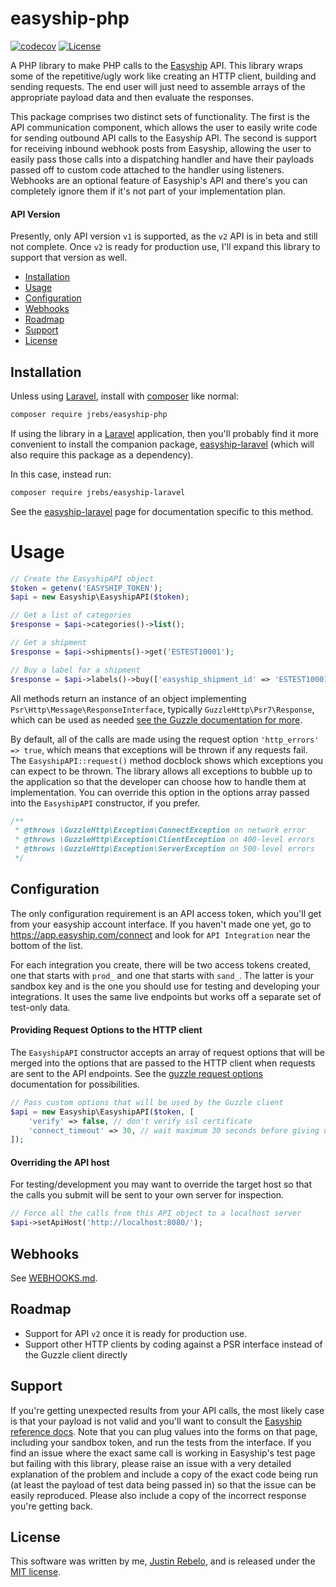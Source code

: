 # easyship-php

[![codecov](https://codecov.io/gh/jrebs/easyship-php/branch/master/graph/badge.svg?token=OK5HAPJ1YZ)](https://codecov.io/gh/jrebs/easyship-php)
[![License](https://img.shields.io/packagist/l/jrebs/easyship-php.svg?style=flat-square)](https://packagist.org/packages/jrebs/easyship-php)

A PHP library to make PHP calls to the [Easyship](https://www.easyship.com)
API. This library wraps some of the repetitive/ugly work like creating
an HTTP client, building and sending requests. The end user will just need to
assemble arrays of the appropriate payload data and then evaluate the
responses.

This package comprises two distinct sets of functionality. The first is the
API communication component, which allows the user to easily write code for
sending outbound API calls to the Easyship API. The second is support for
receiving inbound webhook posts from Easyship, allowing the user to easily
pass those calls into a dispatching handler and have their payloads passed
off to custom code attached to the handler using listeners. Webhooks are an
optional feature of Easyship's API and there's you can completely ignore them
if it's not part of your implementation plan.

#### API Version

Presently, only API version `v1` is supported, as the `v2` API is in beta
and still not complete. Once `v2` is ready for production use, I'll expand
this library to support that version as well.

* [Installation](#installation)
* [Usage](#usage)
* [Configuration](#configuration)
* [Webhooks](#webhooks)
* [Roadmap](#roadmap)
* [Support](#support)
* [License](#license)

## Installation

Unless using [Laravel](https://laravel.com), install with
[composer](https://getcomposer.org) like normal:

```sh
composer require jrebs/easyship-php
```

If using the library in a [Laravel](https://laravel.com) application, then
you'll probably find it more convenient to install the companion package,
[easyship-laravel](https://github.com/jrebs/easyship-laravel) (which will
also require this package as a dependency).

In this case, instead run:
```sh
composer require jrebs/easyship-laravel
```
See the [easyship-laravel](https://github.com/jrebs/easyship-laravel) page
for documentation specific to this method.

# Usage

```php
// Create the EasyshipAPI object
$token = getenv('EASYSHIP_TOKEN');
$api = new Easyship\EasyshipAPI($token);

// Get a list of categories
$response = $api->categories()->list();

// Get a shipment
$response = $api->shipments()->get('ESTEST10001');

// Buy a label for a shipment
$response = $api->labels()->buy(['easyship_shipment_id' => 'ESTEST10001']);
```

All methods return an instance of an object implementing
`Psr\Http\Message\ResponseInterface`, typically `GuzzleHttp\Psr7\Response`,
which can be used as needed [see the Guzzle documentation for more](https://docs.guzzlephp.org/en/stable/quickstart.html#using-responses).

By default, all of the calls are made using the request option
`'http_errors' => true`, which means that exceptions will be thrown if any
requests fail. The `EasyshipAPI::request()` method docblock shows which
exceptions you can expect to be thrown. The library allows all exceptions to
bubble up to the application so that the developer can choose how to handle
them at implementation. You can override this option in the options array
passed into the `EasyshipAPI` constructor, if you prefer.

```php
/**
 * @throws \GuzzleHttp\Exception\ConnectException on network error
 * @throws \GuzzleHttp\Exception\ClientException on 400-level errors
 * @throws \GuzzleHttp\Exception\ServerException on 500-level errors
 */
```


## Configuration

The only configuration requirement is an API access token, which you'll
get from your easyship account interface. If you haven't made one yet, go
to https://app.easyship.com/connect and look for `API Integration` near the
bottom of the list.

For each integration you create, there will be two access tokens created, one
that starts with `prod_` and one that starts with `sand_`. The latter is your
sandbox key and is the one you should use for testing and developing your
integrations. It uses the same live endpoints but works off a separate set of
test-only data.

#### Providing Request Options to the HTTP client

The `EasyshipAPI` constructor accepts an array of request options that will
be merged into the options that are passed to the HTTP client when requests
are sent to the API endpoints. See the
[guzzle request options](https://docs.guzzlephp.org/en/stable/request-options.html) documentation for possibilities.

```php
// Pass custom options that will be used by the Guzzle client
$api = new Easyship\EasyshipAPI($token, [
    'verify' => false, // don't verify ssl certificate
    'connect_timeout' => 30, // wait maximum 30 seconds before giving up
]);
```

#### Overriding the API host

For testing/development you may want to override the target host so that the
calls you submit will be sent to your own server for inspection.

```php
// Force all the calls from this API object to a localhost server
$api->setApiHost('http://localhost:8080/');
```

## Webhooks

See [WEBHOOKS.md](WEBHOOKS.md).

## Roadmap

* Support for API `v2` once it is ready for production use.
* Support other HTTP clients by coding against a PSR interface
  instead of the Guzzle client directly

## Support

If you're getting unexpected results from your API calls, the most likely
case is that your payload is not valid and you'll want to consult the
[Easyship reference docs](https://developers.easyship.com/v1.0/reference).
Note that you can plug values into the forms on that page, including your
sandbox token, and run the tests from the interface. If you find an issue
where the exact same call is working in Easyship's test page but failing
with this library, please raise an issue with a very detailed explanation
of the problem and include a copy of the exact code being run (at least
the payload of test data being passed in) so that the issue can be easily
reproduced. Please also include a copy of the incorrect response you're
getting back.

## License

This software was written by me, [Justin Rebelo](https://github.com/jrebs),
and is released under the [MIT license](LICENSE.md).
